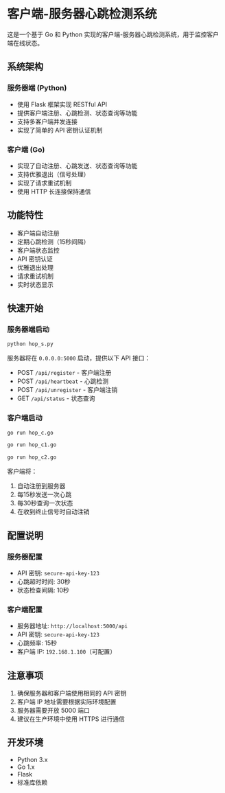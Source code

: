 # 客户端-服务器心跳检测系统

这是一个基于 Go 和 Python 实现的客户端-服务器心跳检测系统，用于监控客户端在线状态。

## 系统架构

### 服务器端 (Python)
- 使用 Flask 框架实现 RESTful API
- 提供客户端注册、心跳检测、状态查询等功能
- 支持多客户端并发连接
- 实现了简单的 API 密钥认证机制

### 客户端 (Go)
- 实现了自动注册、心跳发送、状态查询等功能
- 支持优雅退出（信号处理）
- 实现了请求重试机制
- 使用 HTTP 长连接保持通信

## 功能特性

- 客户端自动注册
- 定期心跳检测（15秒间隔）
- 客户端状态监控
- API 密钥认证
- 优雅退出处理
- 请求重试机制
- 实时状态显示

## 快速开始

### 服务器端启动

```bash
python hop_s.py
```

服务器将在 `0.0.0.0:5000` 启动，提供以下 API 接口：
- POST `/api/register` - 客户端注册
- POST `/api/heartbeat` - 心跳检测
- POST `/api/unregister` - 客户端注销
- GET `/api/status` - 状态查询

### 客户端启动

```bash
go run hop_c.go
```
```bash
go run hop_c1.go
```
```bash
go run hop_c2.go
```

客户端将：
1. 自动注册到服务器
2. 每15秒发送一次心跳
3. 每30秒查询一次状态
4. 在收到终止信号时自动注销

## 配置说明

### 服务器配置
- API 密钥: `secure-api-key-123`
- 心跳超时时间: 30秒
- 状态检查间隔: 10秒

### 客户端配置
- 服务器地址: `http://localhost:5000/api`
- API 密钥: `secure-api-key-123`
- 心跳频率: 15秒
- 客户端 IP: `192.168.1.100`（可配置）

## 注意事项

1. 确保服务器和客户端使用相同的 API 密钥
2. 客户端 IP 地址需要根据实际环境配置
3. 服务器需要开放 5000 端口
4. 建议在生产环境中使用 HTTPS 进行通信

## 开发环境

- Python 3.x
- Go 1.x
- Flask
- 标准库依赖 